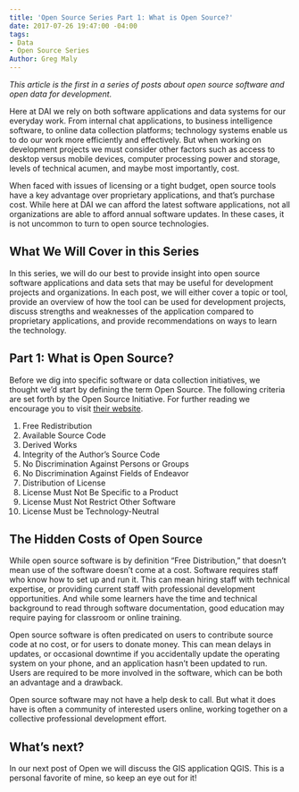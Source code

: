 ```yaml
---
title: 'Open Source Series Part 1: What is Open Source?'
date: 2017-07-26 19:47:00 -04:00
tags:
- Data
- Open Source Series
Author: Greg Maly
---
```


*This article is the first in a series of posts about open source software and open data for development.*
 
Here at DAI we rely on both software applications and data systems for our everyday work. From internal chat applications, to business intelligence software, to online data collection platforms; technology systems enable us to do our work more efficiently and effectively.  But when working on development projects we must consider other factors such as access to desktop versus mobile devices, computer processing power and storage, levels of technical acumen, and maybe most importantly, cost.  

When faced with issues of licensing or a tight budget, open source tools have a key advantage over proprietary applications, and that’s purchase cost. While here at DAI we can afford the latest software applications, not all organizations are able to afford annual software updates. In these cases, it is not uncommon to turn to open source technologies. 

## What We Will Cover in this Series 

In this series, we will do our best to provide insight into open source software applications and data sets that may be useful for development projects and organizations. In each post, we will either cover a topic or tool, provide an overview of how the tool can be used for development projects, discuss strengths and weaknesses of the application compared to proprietary applications, and provide recommendations on ways to learn the technology. 
 
## Part 1: What is Open Source? 

Before we dig into specific software or data collection initiatives, we thought we’d start by defining the term Open Source. The following criteria are set forth by the Open Source Initiative. For further reading we encourage you to visit [their website](https://opensource.org/osd). 
1. Free Redistribution 
2. Available Source Code 
3. Derived Works 
4. Integrity of the Author’s Source Code 
5. No Discrimination Against Persons or Groups 
6. No Discrimination Against Fields of Endeavor 
7. Distribution of License 
8. License Must Not Be Specific to a Product 
9. License Must Not Restrict Other Software 
10. License Must be Technology-Neutral 

## The Hidden Costs of Open Source 

While open source software is by definition “Free Distribution,” that doesn’t mean use of the software doesn’t come at a cost. Software requires staff who know how to set up and run it. This can mean hiring staff with technical expertise, or providing current staff with professional development opportunities. And while some learners have the time and technical background to read through software documentation, good education may require paying for classroom or online training. 

Open source software is often predicated on users to contribute source code at no cost, or for users to donate money. This can mean delays in updates, or occasional downtime if you accidentally update the operating system on your phone, and an application hasn’t been updated to run.  Users are required to be more involved in the software, which can be both an advantage and a drawback. 

Open source software may not have a help desk to call. But what it does have is often a community of interested users online, working together on a collective professional development effort.  

## What’s next? 
In our next post of Open we will discuss the GIS application QGIS. This is a personal favorite of mine, so keep an eye out for it! 